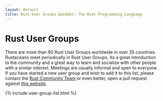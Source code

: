 ```yaml
---
layout: default
title: Rust User Groups &middot; The Rust Programming Language
---
```


# Rust User Groups

There are more than 90 Rust User Groups worldwide in over 35
countries. Rustaceans meet periodically in Rust User Groups. Its a
great introduction to the community and a great way to learn and
socialize with other people with a similar interest.  Meetings are
usually informal and open to everyone. If you have started a new user
group and wish to add it to this list, please contact the [Rust Community Team](./team.html#Community-team) or
even better, open a pull request against [this website](https://github.com/rust-lang/rust-www/blob/master/_data/usergroups.yml).

{% include user-group-list.html %}
